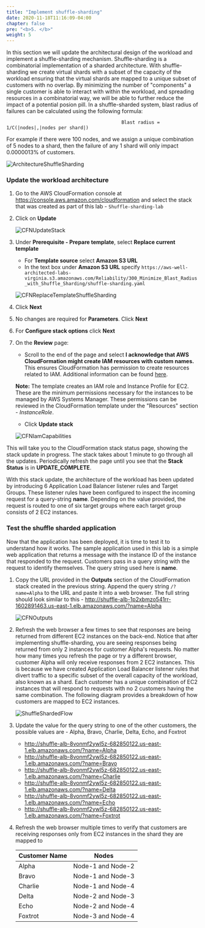 ```yaml
---
title: "Implement shuffle-sharding"
date: 2020-11-18T11:16:09-04:00
chapter: false
pre: "<b>5. </b>"
weight: 5
---
```


In this section we will update the architectural design of the workload and implement a shuffle-sharding mechanism. Shuffle-sharding is a combinatorial implementation of a sharded architecture. With shuffle-sharding we create virtual shards with a subset of the capacity of the workload ensuring that the virtual shards are mapped to a unique subset of customers with no overlap. By minimizing the number of "components" a single customer is able to interact with within the workload, and spreading resources in a combinatorial way, we will be able to further reduce the impact of a potential posion pill. In a shuffle-sharded system, blast radius of failures can be calculated using the following formula:

                                              Blast radius = 1/C(|nodes|,|nodes per shard|)

For example if there were 100 nodes, and we assign a unique combination of 5 nodes to a shard, then the failure of any 1 shard will only impact 0.0000013% of customers.

![ArchitectureShuffleSharding](/Reliability/300_Minimize_Blast_Radius_with_Shuffle_Sharding/Images/Architecture-shuffle-sharding.png)

### Update the workload architecture

1. Go to the AWS CloudFormation console at <https://console.aws.amazon.com/cloudformation> and select the stack that was created as part of this lab - `Shuffle-sharding-lab`
1. Click on **Update**

    ![CFNUpdateStack](/Reliability/300_Minimize_Blast_Radius_with_Shuffle_Sharding/Images/CFNUpdateStack.png)

1. Under **Prerequisite - Prepare template**, select **Replace current template**

    * For **Template source** select **Amazon S3 URL**
    * In the text box under **Amazon S3 URL** specify `https://aws-well-architected-labs-virginia.s3.amazonaws.com/Reliability/300_Minimize_Blast_Radius_with_Shuffle_Sharding/shuffle-sharding.yaml`

    ![CFNReplaceTemplateShuffleSharding](/Reliability/300_Minimize_Blast_Radius_with_Shuffle_Sharding/Images/CFNReplaceTemplateShuffleSharding.png)

1. Click **Next**
1. No changes are required for **Parameters**. Click **Next**
1. For **Configure stack options** click **Next**
1. On the **Review** page:
    * Scroll to the end of the page and select **I acknowledge that AWS CloudFormation might create IAM resources with custom names.** This ensures CloudFormation has permission to create resources related to IAM. Additional information can be found [here](https://docs.aws.amazon.com/AWSCloudFormation/latest/APIReference/API_CreateStack.html).

    **Note:** The template creates an IAM role and Instance Profile for EC2. These are the minimum permissions necessary for the instances to be managed by AWS Systems Manager. These permissions can be reviewed in the CloudFormation template under the "Resources" section - *InstanceRole*.

    * Click **Update stack**

    ![CFNIamCapabilities](/Reliability/300_Minimize_Blast_Radius_with_Shuffle_Sharding/Images/CFNIamCapabilities.png)

This will take you to the CloudFormation stack status page, showing the stack update in progress. The stack takes about 1 minute to go through all the updates. Periodically refresh the page until you see that the **Stack Status** is in **UPDATE_COMPLETE**.

With this stack update, the architecture of the workload has been updated by introducing 6 Application Load Balancer listener rules and Target Groups. These listener rules have been configured to inspect the incoming request for a query-string **name**. Depending on the value provided, the request is routed to one of six target groups where each target group consists of 2 EC2 instances.

### Test the shuffle sharded application

Now that the application has been deployed, it is time to test it to understand how it works. The sample application used in this lab is a simple web application that returns a message with the instance ID of the instance that responded to the request. Customers pass in a query string with the request to identify themselves. The query string used here is **name**.

1. Copy the URL provided in the **Outputs** section of the CloudFormation stack created in the previous string. Append the query string `/?name=Alpha` to the URL and paste it into a web browser. The full string should look similar to this - http://shuffle-alb-1p2xbmzo541rr-1602891463.us-east-1.elb.amazonaws.com/?name=Alpha

    ![CFNOutputs](/Reliability/300_Minimize_Blast_Radius_with_Shuffle_Sharding/Images/CFNOutputs.png)

1. Refresh the web browser a few times to see that responses are being returned from different EC2 instances on the back-end. Notice that after implementing shuffle-sharding, you are seeing responses being returned from only 2 instances for customer Alpha's requests. No matter how many times you refresh the page or try a different browser, customer Alpha will only receive responses from 2 EC2 instances. This is because we have created Application Load Balancer listener rules that divert traffic to a specific subset of the overall capacity of the workload, also known as a shard. Each customer has a unique combination of EC2 instances that will respond to requests with no 2 customers having the same combination. The following diagram provides a breakdown of how customers are mapped to EC2 instances.

    ![ShuffleShardedFlow](/Reliability/300_Minimize_Blast_Radius_with_Shuffle_Sharding/Images/ShuffleShardedFlow.png)

1. Update the value for the query string to one of the other customers, the possible values are - Alpha, Bravo, Charlie, Delta, Echo, and Foxtrot

    * http://shuffle-alb-8vonmf2ywl5z-682850122.us-east-1.elb.amazonaws.com/?name=Alpha
    * http://shuffle-alb-8vonmf2ywl5z-682850122.us-east-1.elb.amazonaws.com/?name=Bravo
    * http://shuffle-alb-8vonmf2ywl5z-682850122.us-east-1.elb.amazonaws.com/?name=Charlie
    * http://shuffle-alb-8vonmf2ywl5z-682850122.us-east-1.elb.amazonaws.com/?name=Delta
    * http://shuffle-alb-8vonmf2ywl5z-682850122.us-east-1.elb.amazonaws.com/?name=Echo
    * http://shuffle-alb-8vonmf2ywl5z-682850122.us-east-1.elb.amazonaws.com/?name=Foxtrot

1. Refresh the web browser multiple times to verify that customers are receiving responses only from EC2 instances in the shard they are mapped to

    | **Customer Name** | **Nodes**         |
    |-------------------|-------------------|
    | Alpha             | Node-1 and Node-2 |
    | Bravo             | Node-1 and Node-3 |
    | Charlie           | Node-1 and Node-4 |
    | Delta             | Node-2 and Node-3 |
    | Echo              | Node-2 and Node-4 |
    | Foxtrot           | Node-3 and Node-4 |
